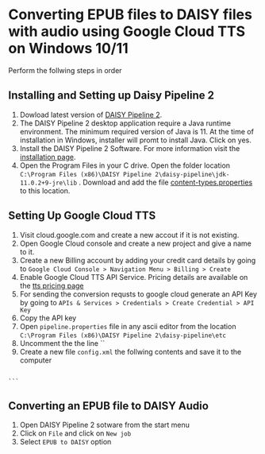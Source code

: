 # Converting EPUB files to DAISY files with audio using Google Cloud TTS on Windows 10/11

Perform the follwing steps in order

## Installing and Setting up Daisy Pipeline 2
1. Dowload latest version of [DAISY Pipeline 2](https://daisy.github.io/pipeline/Download.html).
2. The DAISY Pipeline 2 desktop application require a Java runtime environment. The minimum required version of Java is 11. At the time of installation in Windows, installer will promt to install Java. Click on yes. 
3. Install the DAISY Pipeline 2 Software. For more information visit the [installation page](https://daisy.github.io/pipeline/Get-Help/User-Guide/Installation/#system-requirements).
4. Open the Program Files in your C drive. Open the folder location `C:\Program Files (x86)\DAISY Pipeline 2\daisy-pipeline\jdk-11.0.2+9-jre\lib` . Download and add the file [content-types.properties](https://github.com/AdoptOpenJDK/openjdk-jdk11/blob/master/src/java.base/windows/classes/sun/net/www/content-types.properties) to this location.

## Setting Up Google Cloud TTS
1. Visit cloud.google.com and create a new accout if it is not existing.
2. Open Google Cloud console and create a new project and give a name to it.
3. Create a new Billing account by adding your credit card details by going to `Google Cloud Console > Navigation Menu > Billing > Create`
4. Enable Google Cloud TTS API Service. Pricing details are available on the [tts pricing page](https://cloud.google.com/text-to-speech/pricing)
5. For sending the conversion requsts to google cloud generate an API Key by going to `APIs & Services > Credentials > Create Credential > API Key`
6. Copy the API key
7. Open `pipeline.properties` file in any ascii editor from the location `C:\Program Files (x86)\DAISY Pipeline 2\daisy-pipeline\etc` 
8. Uncomment the the line ``
9. Create a new file `config.xml` the follwing contents and save it to the computer
    ```html
<config>
  <property key="org.daisy.pipeline.tts.google.apikey" value="AIzaSyDUdgOeR-leZUg1MDzKoj-quXoU2va_Sw8"/>
  <property key="org.daisy.pipeline.tts.log" value="true"/>
  <voice engine="google" name="en-US-Standard-A" gender="MALE" priority="100" lang="en-US"/>
  <property key="org.daisy.pipeline.tts.google.samplerate" value="24000"/>  
</config>

    ```

## Converting an EPUB file to DAISY Audio
1. Open DAISY Pipeline 2 sotware from the start menu
2. Click on `File` and click on `New job`
3. Select `EPUB to DAISY` option
